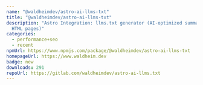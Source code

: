 ```yaml
---
name: "@waldheimdev/astro-ai-llms-txt"
title: "@waldheimdev/astro-ai-llms-txt"
description: "Astro Integration: llms.txt generator (AI-optimized summary of all
  HTML pages)"
categories:
  - performance+seo
  - recent
npmUrl: https://www.npmjs.com/package/@waldheimdev/astro-ai-llms-txt
homepageUrl: https://www.waldheim.dev
badge: new
downloads: 291
repoUrl: https://gitlab.com/waldheimdev/astro-ai-llms.txt
---
```

